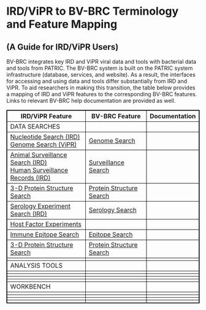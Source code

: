 <style>
table, th, td {
  border: 1px solid black;
  border-collapse: collapse;
}
</style>

# IRD/ViPR to BV-BRC Terminology and Feature Mapping
## (A Guide for IRD/ViPR Users)

BV-BRC integrates key IRD and ViPR viral data and tools with bacterial data and tools from PATRIC. The BV-BRC system is built on the PATRIC system infrastructure (database, services, and website). As a result, the interfaces for accessing and using data and tools differ substantially from IRD and ViPR. To aid researchers in making this transition, the table below provides a mapping of IRD and ViPR features to the corresponding BV-BRC features. Links to relevant BV-BRC help documentation are provided as well.

<table style="width:100%">
  <tr>
    <th>IRD/ViPR Feature</th>
    <th>BV-BRC Feature</th>
    <th>Documentation</th>
  </tr>
  <tr>
    <td>DATA SEARCHES</td>
    <td></td>
    <td></td>
  </tr>
  <tr>
    <td>
      <a href="https://www.fludb.org/brc/influenza_sequence_search_segment_display.spg?method=ShowCleanSearch&decorator=influenza">Nucleotide Search (IRD)</a><br>
      <a href="https://www.fludb.org/brc/influenza_sequence_search_segment_display.spg?method=ShowCleanSearch&decorator=influenza">Genome Search (ViPR)</a>
    </td>
    <td><a href="https://beta.bv-brc.org/searches/GenomeSearch">Genome Search</a></td>
    <td></td>
  </tr>
  <tr>
    <td>
      <a href="https://www.fludb.org/brc/influenza_surveillanceRecord_search.spg?method=ShowCleanSearch&decorator=influenza">Animal Surveillance Search (IRD)</a><br>
      <a href="https://www.fludb.org/brc/influenza_humanSurveillanceData_search.spg?method=ShowCleanSearch&decorator=influenza">Human Surveillance Records (IRD)</a>
    </td>
    <td><a href="https://beta.bv-brc.org/searches/SurveillanceSearch">Surveillance Search</a></td>
    <td></td>
  </tr>
  <tr>
    <td><a href="https://www.fludb.org/brc/influenza_surveillanceRecord_search.spg?method=ShowCleanSearch&decorator=influenza">3-D Protein Structure Search</a></td>
    <td><a href="https://beta.bv-brc.org/searches/ProteinStructureSearch">Protein Structure Search</a></td>
    <td></td>
  </tr>
  <tr>
    <td><a href="https://www.fludb.org/brc/serology_experiment_search.spg?method=ShowCleanSearch&decorator=influenza">Serology Experiment Search (IRD)</a></td>
    <td><a href="https://beta.bv-brc.org/searches/SerologySearch">Serology Search</a></td>
    <td></td>
  </tr>
  <tr>
    <td><a href="https://www.fludb.org/brc/hostFactorExperiments.spg?method=SubmitForm&decorator=influenza&navRoot=true">Host Factor Experiments</a></td>
    <td></td>
    <td></td>
  </tr>
  <tr>
    <td><a href="https://www.fludb.org/brc/influenza_epitope_search.spg?method=ShowCleanSearch&decorator=influenza">Immune Epitope Search</a></td>
    <td><a href="https://beta.bv-brc.org/searches/EpitopeSearch">Epitope Search</a></td>
    <td></td>
  </tr>
  <tr>
    <td><a href="https://www.fludb.org/brc/influenza_surveillanceRecord_search.spg?method=ShowCleanSearch&decorator=influenza">3-D Protein Structure Search</a></td>
    <td><a href="https://beta.bv-brc.org/searches/ProteinStructureSearch">Protein Structure Search</a></td>
    <td></td>
  </tr>
  <tr>
    <td></td>
    <td></td>
    <td></td>
  </tr>
  <tr>
    <td>ANALYSIS TOOLS</td>
    <td></td>
    <td></td>
  </tr>
  <tr>
    <td></td>
    <td></td>
    <td></td>
  </tr>
  <tr>
    <td></td>
    <td></td>
    <td></td>
  </tr>
  <tr>
    <td></td>
    <td></td>
    <td></td>
  </tr>
  <tr>
    <td></td>
    <td></td>
    <td></td>
  </tr>
  <tr>
    <td>WORKBENCH</td>
    <td></td>
    <td></td>
  </tr>
  <tr>
    <td></td>
    <td></td>
    <td></td>
  </tr>
  <tr>
    <td></td>
    <td></td>
    <td></td>
  </tr>
  <tr>
    <td></td>
    <td></td>
    <td></td>
  </tr>
  <tr>
    <td></td>
    <td></td>
    <td></td>
  </tr>
</table>